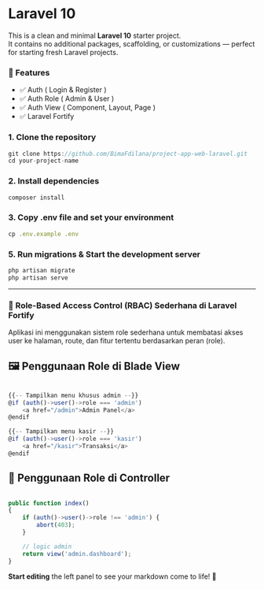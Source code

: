 # Laravel 10
This is a clean and minimal **Laravel 10** starter project.  
It contains no additional packages, scaffolding, or customizations — perfect for starting fresh Laravel projects.


### 🚀 Features
- ✅ Auth ( Login & Register )
- ✅ Auth Role ( Admin & User )
- ✅ Auth View ( Component, Layout, Page )
- ✅ Laravel Fortify 

### 1. Clone the repository
```javascript
git clone https://github.com/BimaFdilana/project-app-web-laravel.git
cd your-project-name
```

### 2. Install dependencies
```javascript
composer install
```

### 3. Copy .env file and set your environment
```javascript
cp .env.example .env
```

### 5. Run migrations & Start the development server
```javascript
php artisan migrate
php artisan serve
```
---

### 🎯 Role-Based Access Control (RBAC) Sederhana di Laravel Fortify
Aplikasi ini menggunakan sistem role sederhana untuk membatasi akses user ke halaman, route, dan fitur tertentu berdasarkan peran (role).

## 🖼️ Penggunaan Role di Blade View

```javascript

{{-- Tampilkan menu khusus admin --}}
@if (auth()->user()->role === 'admin')
    <a href="/admin">Admin Panel</a>
@endif

{{-- Tampilkan menu kasir --}}
@if (auth()->user()->role === 'kasir')
    <a href="/kasir">Transaksi</a>
@endif

```

## 🧩 Penggunaan Role di Controller

```javascript

public function index()
{
    if (auth()->user()->role !== 'admin') {
        abort(403);
    }

    // logic admin
    return view('admin.dashboard');
}

```

**Start editing** the left panel to see your markdown come to life! 🚀
